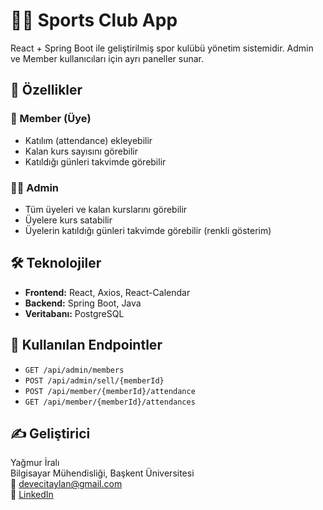 # 🏋️‍♂️ Sports Club App

React + Spring Boot ile geliştirilmiş spor kulübü yönetim sistemidir. Admin ve Member kullanıcıları için ayrı paneller sunar.

## 🚀 Özellikler

### 👤 Member (Üye)
- Katılım (attendance) ekleyebilir
- Kalan kurs sayısını görebilir
- Katıldığı günleri takvimde görebilir

### 👨‍💼 Admin
- Tüm üyeleri ve kalan kurslarını görebilir
- Üyelere kurs satabilir
- Üyelerin katıldığı günleri takvimde görebilir (renkli gösterim)

## 🛠️ Teknolojiler
- **Frontend:** React, Axios, React-Calendar
- **Backend:** Spring Boot, Java
- **Veritabanı:** PostgreSQL

## 📌 Kullanılan Endpointler
- `GET /api/admin/members`
- `POST /api/admin/sell/{memberId}`
- `POST /api/member/{memberId}/attendance`
- `GET /api/member/{memberId}/attendances`

## ✍️ Geliştirici
Yağmur İralı  
Bilgisayar Mühendisliği, Başkent Üniversitesi  
📧 devecitaylan@gmail.com  
🔗 [LinkedIn](https://www.linkedin.com/in/taylan-deveci)
